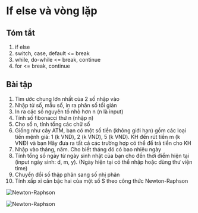 # If else và vòng lặp

## Tóm tắt
1. if else
2. switch, case, default <= break
3. while, do-while <= break, continue
4. for <= break, continue

## Bài tập

1. Tìm ước chung lớn nhất của 2 số nhập vào
2. Nhập tử số, mẫu số, in ra phân số tối giản
3. In ra các số nguyên tố nhỏ hơn n (n là input)
4. Tính số fibonacci thứ n (nhập n)
5. Cho số n, tính tổng các chữ số
6. Giống như cây ATM, bạn có một số tiền (không giới hạn) gồm các loại tiền mệnh giá: 1 (k VND), 2 (k VND), 5 (k VND). KH đến rút tiền m (k VNĐ) và bạn  Hãy đưa ra tất cả các trường hợp có thể để trả tiền cho KH
7. Nhập vào tháng, năm. Cho biết tháng đó có bao nhiêu ngày
8. Tính tổng số ngày từ ngày sinh nhật của bạn cho đến thời điểm hiện tại (input ngày sinh: d, m, y). (Ngày hiện tại có thể nhập hoặc dùng thư viện time)
9. Chuyển đổi số thập phân sang số nhị phân
10. Tính xấp xỉ căn bậc hai của một số S theo công thức Newton-Raphson

![Newton-Raphson](https://www.stdio.vn/statics/external_data/files/pages/articles/2014/35/content/ss_7.png)

![Newton-Raphson](https://www.stdio.vn/statics/external_data/files/pages/articles/2014/35/content/ss_8.png)
